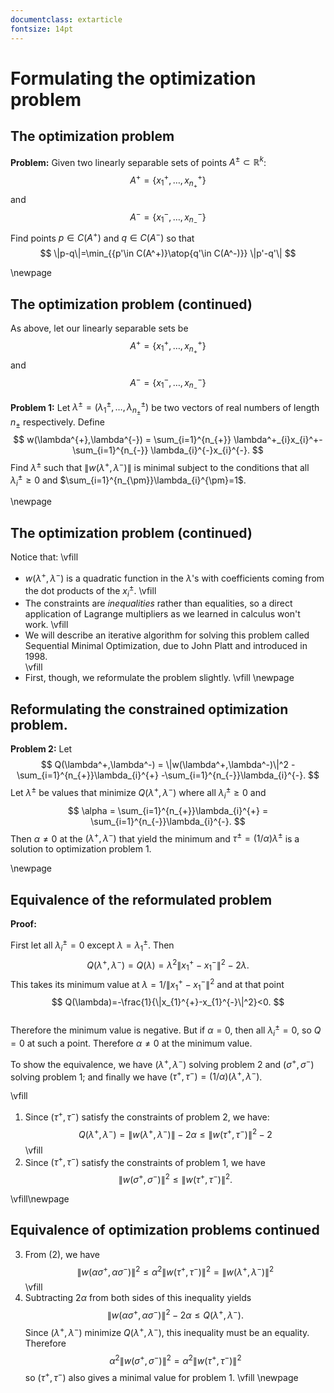 ```yaml
---
documentclass: extarticle
fontsize: 14pt
---
```

# Formulating the optimization problem

## The optimization problem

**Problem:** Given two linearly separable sets of points  $A^{\pm}\subset \mathbb{R}^{k}$:
$$
A^{+}=\{x_{1}^{+},\ldots, x^+_{n_{+}}\}
$$
and
$$
A^{-}=\{x_{1}^{-},\ldots, x^-_{n_{-}}\}
$$
Find points $p\in C(A^{+})$ and $q\in C(A^{-})$ so that
$$
\|p-q\|=\min_{{p'\in C(A^+)}\atop{q'\in C(A^-)}} \|p'-q'\|
$$

\newpage

## The optimization problem (continued)

As above, let our linearly separable sets be
$$
A^{+}=\{x_{1}^{+},\ldots, x^+_{n_{+}}\}
$$
and
$$
A^{-}=\{x_{1}^{-},\ldots, x^-_{n_{-}}\}
$$

**Problem 1:** Let $\lambda^{\pm}=(\lambda_{1}^{\pm},\ldots,\lambda^{\pm}_{n_{\pm}})$ be
two vectors of real numbers of length $n_{\pm}$ respectively. Define
$$
w(\lambda^{+},\lambda^{-}) = \sum_{i=1}^{n_{+}} \lambda^+_{i}x_{i}^+-\sum_{i=1}^{n_{-}} \lambda_{i}^{-}x_{i}^{-}.
$$
Find $\lambda^{\pm}$ such that $\|w(\lambda^{+},\lambda^{-})\|$ is minimal subject to the conditions
that all $\lambda_{i}^{\pm}\ge 0$ and $\sum_{i=1}^{n_{\pm}}\lambda_{i}^{\pm}=1$.

\newpage

## The optimization problem (continued)

Notice that:
\vfill
- $w(\lambda^{+},\lambda^{-})$ is a quadratic function in the $\lambda$'s with coefficients
coming from the dot products of the $x_{i}^{\pm}$.
\vfill
- The constraints are *inequalities* rather than equalities, so a direct application of Lagrange
multipliers as we learned in calculus won't work.
\vfill
- We will describe an iterative algorithm for solving this problem called Sequential Minimal
Optimization, due to John Platt and introduced in 1998.  
\vfill
- First, though, we reformulate the problem slightly.
\vfill
\newpage

## Reformulating the constrained optimization problem. 

**Problem 2:** Let 
$$
Q(\lambda^+,\lambda^-) = \|w(\lambda^+,\lambda^-)\|^2 - \sum_{i=1}^{n_{+}}\lambda_{i}^{+} -\sum_{i=1}^{n_{-}}\lambda_{i}^{-}.
$$
Let $\lambda^{\pm}$ be values that minimize $Q(\lambda^{+},\lambda^{-})$ where all $\lambda^{\pm}_{i}\ge 0$
and 
$$
\alpha = \sum_{i=1}^{n_{+}}\lambda_{i}^{+} = \sum_{i=1}^{n_{-}}\lambda_{i}^{-}.
$$
Then $\alpha\not=0$ at the $(\lambda^{+},\lambda^{-})$ that yield the minimum  and
$\tau^{\pm}=(1/\alpha)\lambda^{\pm}$  is a solution to optimization problem 1.

\newpage

## Equivalence of the reformulated problem

**Proof:**  

First let all $\lambda^{\pm}_{i}=0$ except $\lambda=\lambda^{\pm}_{1}$.  Then
$$
Q(\lambda^{+},\lambda^{-})=Q(\lambda)=\lambda^2\|x_{1}^{+}-x_{1}^{-}\|^2-2\lambda.
$$
This takes its minimum value at $\lambda=1/\|x_{1}^{+}-x_{1}^{-}\|^2$ and at that point
$$
Q(\lambda)=-\frac{1}{\|x_{1}^{+}-x_{1}^{-}\|^2}<0.
$$  
Therefore the minimum value is negative.  But if $\alpha=0$, then all $\lambda^{\pm}_{i}=0$,
so $Q=0$ at such a point.  Therefore $\alpha\not=0$ at the minimum value. 

To show the equivalence, we have $(\lambda^{+},\lambda^{-})$ solving problem 2 and $(\sigma^{+},\sigma^{-})$
solving problem 1; and finally we have $(\tau^{+},\tau^{-})=(1/\alpha)(\lambda^{+},\lambda^{-})$.

\vfill
1. Since $(\tau^{+},\tau^{-})$ satisfy the constraints of problem 2, we have:
$$Q(\lambda^{+},\lambda^{-}) = \|w(\lambda^{+},\lambda^{-})\|-2\alpha\le \|w(\tau^{+},\tau^{-})\|^2-2$$
\vfill
2.  Since $(\tau^{+},\tau^{-})$ satisfy the constraints of problem 1, we have 
$$
\|w(\sigma^{+},\sigma^{-})\|^2\le \|w(\tau^{+},\tau^{-})\|^2.
$$

\vfill\newpage

## Equivalence of optimization problems continued

3. From (2), we have 
$$
\|w(\alpha\sigma^{+},\alpha\sigma^{-})\|^2 
\le \alpha^2\|w(\tau^{+},\tau^{-})\|^2 
=\|w(\lambda^{+},\lambda^{-})\|^2
$$
\vfill
4.  Subtracting $2\alpha$ from both sides of this inequality yields
$$
\|w(\alpha\sigma^{+},\alpha\sigma^{-})\|^2-2\alpha\le Q(\lambda^{+},\lambda^{-}).
$$
Since $(\lambda^{+},\lambda^{-})$ minimize $Q(\lambda^{+},\lambda^{-})$, this inequality
must be an equality.  Therefore
$$
\alpha^2\|w(\sigma^{+},\sigma^{-})\|^2 = \alpha^2\|w(\tau^{+},\tau^{-})\|^2
$$
so $(\tau^{+},\tau^{-})$ also gives a minimal value for problem 1.
\vfill
\newpage
